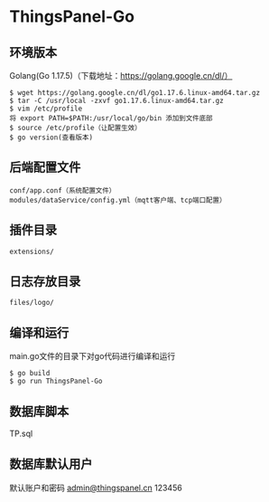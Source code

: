 
# ThingsPanel-Go
## 环境版本
Golang(Go 1.17.5)（下载地址：https://golang.google.cn/dl/）

    $ wget https://golang.google.cn/dl/go1.17.6.linux-amd64.tar.gz
    $ tar -C /usr/local -zxvf go1.17.6.linux-amd64.tar.gz
    $ vim /etc/profile
    将 export PATH=$PATH:/usr/local/go/bin 添加到文件底部
    $ source /etc/profile（让配置生效）
    $ go version(查看版本)
## 后端配置文件
    conf/app.conf（系统配置文件）
    modules/dataService/config.yml（mqtt客户端、tcp端口配置）
## 插件目录
    extensions/
## 日志存放目录
    files/logo/
## 编译和运行
main.go文件的目录下对go代码进行编译和运行

    $ go build
    $ go run ThingsPanel-Go
## 数据库脚本
TP.sql
## 数据库默认用户
默认账户和密码
admin@thingspanel.cn 123456
